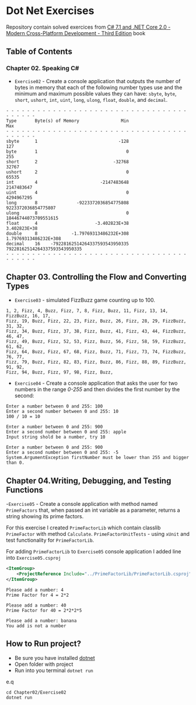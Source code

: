 # Dot Net Exercises

Repository contain solved exercices from [C# 7.1 and .NET Core 2.0 - Modern Cross-Platform Development - Third Edition](https://www.amazon.com/7-1-NET-Core-2-0-Cross-Platform/dp/1788398076) book

## Table of Contents
### Chapter 02. Speaking C#

- `Exercise02` - Create a console application that outputs the number of bytes
in memory that each of the following number types use and the minimum and maximum
possible values they can have: `sbyte`, `byte`, `short`, `ushort`, `int`, `uint`, `long`, `ulong`, `float`, `double`, and `decimal`.

```terminal
- - - - - - - - - - - - - - - - - - - - - - - - - - - - - - - - - - - - - - - - -
Type       Byte(s) of Memory                Min                            Max
- - - - - - - - - - - - - - - - - - - - - - - - - - - - - - - - - - - - - - - - -
sbyte      1                               -128                            127
byte       1                                  0                            255
short      2                             -32768                          32767
ushort     2                                  0                          65535
int        4                        -2147483648                     2147483647
uint       4                                  0                     4294967295
long       8               -9223372036854775808            9223372036854775807
ulong      8                                  0           18446744073709551615
float      4                      -3.402823E+38                   3.402823E+38
double     8             -1.79769313486232E+308          1.79769313486232E+308
decimal    16    -79228162514264337593543950335  79228162514264337593543950335
- - - - - - - - - - - - - - - - - - - - - - - - - - - - - - - - - - - - - - - - -
```

## Chapter 03. Controlling the Flow and Converting Types
- `Exercise03` - simulated FizzBuzz game counting up to 100.

```terminal
1, 2, Fizz, 4, Buzz, Fizz, 7, 8, Fizz, Buzz, 11, Fizz, 13, 14, FizzBuzz, 16, 17,
Fizz, 19, Buzz, Fizz, 22, 23, Fizz, Buzz, 26, Fizz, 28, 29, FizzBuzz, 31, 32,
Fizz, 34, Buzz, Fizz, 37, 38, Fizz, Buzz, 41, Fizz, 43, 44, FizzBuzz, 46, 47,
Fizz, 49, Buzz, Fizz, 52, 53, Fizz, Buzz, 56, Fizz, 58, 59, FizzBuzz, 61, 62,
Fizz, 64, Buzz, Fizz, 67, 68, Fizz, Buzz, 71, Fizz, 73, 74, FizzBuzz, 76, 77,
Fizz, 79, Buzz, Fizz, 82, 83, Fizz, Buzz, 86, Fizz, 88, 89, FizzBuzz, 91, 92,
Fizz, 94, Buzz, Fizz, 97, 98, Fizz, Buzz,
```
- `Exercise04` - Create a console application that asks the user for two numbers in the range *0-255* and then divides the first number by the second:

```terminal
Enter a number between 0 and 255: 100
Enter a second number between 0 and 255: 10
100 / 10 = 10

Enter a number between 0 and 255: 900
Enter a second number between 0 and 255: apple
Input string shold be a number, try 10

Enter a number between 0 and 255: 900
Enter a second number between 0 and 255: -5
System.ArgumentException firstNumber must be lower than 255 and bigger than 0.
```
## Chapter 04.Writing, Debugging, and Testing Functions
-`Exercise05` - Create a console application with method named `PrimeFactors`
that, when passed an int variable as a parameter, returns a string showing its prime factors.

For this exercise I created `PrimeFactorLib` which contain classlib `PrimeFactor` with method `Calculate`.
`PrimeFactorUnitTests` - using `xUnit` and test functionality for `PrimeFactorLib`.

For adding `PrimeFactorLib` to `Exercise05` console application I added line into `Exercise05.csproj`

```xml
<ItemGroup>
    <ProjectReference Include="../PrimeFactorLib/PrimeFactorLib.csproj" />
</ItemGroup>
```

```terminal
Please add a number: 4
Prime Factor for 4 = 2*2

Please add a number: 40
Prime Factor for 40 = 2*2*2*5

Please add a number: banana
You add is not a number
```

## How to Run project?
- Be sure you have installed [dotnet](https://dotnet.microsoft.com/download)
- Open folder with project
- Run into you terminal `dotnet run`
  
e.q
```terminal
cd Chapter02/Exercise02
dotnet run
```


